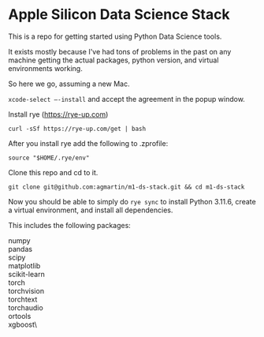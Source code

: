 # Apple Silicon Data Science Stack

This is a repo for getting started using Python Data Science tools.

It exists mostly because I've had tons of problems in the past on any machine
getting the actual packages, python version, and virtual environments working.


So here we go, assuming a new Mac.

`xcode-select –-install` and accept the agreement in the popup window.

Install rye (https://rye-up.com)

`curl -sSf https://rye-up.com/get | bash`

After you install rye add the following to .zprofile:

`source "$HOME/.rye/env"`

Clone this repo and cd to it.

`git clone git@github.com:agmartin/m1-ds-stack.git && cd m1-ds-stack`


Now you should be able to simply do `rye sync` to install Python 3.11.6,
 create a virtual environment, and install all dependencies.

This includes the following packages:

numpy\
pandas\
scipy\
matplotlib\
scikit-learn\
torch\
torchvision\
torchtext\
torchaudio\
ortools\
xgboost\
